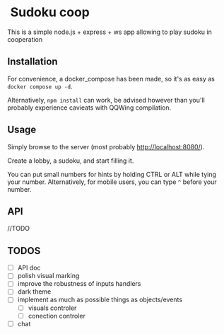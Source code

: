 #  Sudoku coop

This is a simple node.js + express + ws app allowing to play sudoku in cooperation

## Installation

For convenience, a docker_compose has been made, so it's as easy as `docker compose up -d`.

Alternatively, `npm install` can work, be advised however than you'll probably experience cavieats with QQWing compilation.

## Usage

Simply browse to the server (most probably [http://localhost:8080/](http://localhost:8080/)).

Create a lobby, a sudoku, and start filling it.

You can put small numbers for hints by holding CTRL or ALT while tying your number. Alternatively, for mobile users, you can type `^` before your number.

## API

//TODO

## TODOS

- [ ] API doc
- [ ] polish visual marking
- [ ] improve the robustness of inputs handlers
- [ ] dark theme
- [ ] implement as much as possible things as objects/events
  - [ ] visuals controler
  - [ ] conection controler
- [ ] chat

